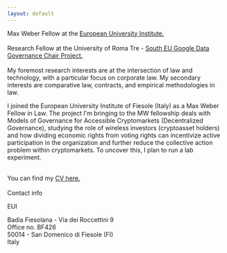 ```yaml
---
layout: default
---
```



Max Weber Fellow at the <a class="a1" href="https://me.eui.eu/vanessa-villanueva-collao/" target="_blank"> European University Institute.</a> 
<br>
<br>
Research Fellow at the University of Roma Tre -  <a class="a1" href="https://southeugooglechair.com/" target="_blank">  South EU Google Data Governance Chair Project.</a>
<br>
<br>
My foremost research interests are at the intersection of law and technology, with a particular focus on corporate law. My secondary interests are comparative law, contracts, and empirical methodologies in law.
<br> 

I joined the European University Institute of Fiesole (Italy) as a Max Weber Fellow in Law. The project I'm bringing to the MW fellowship deals with Models of Governance for Accessible Cryptomarkets (Decentralized Governance), studying the role of wireless investors (cryptoasset holders) and how dividing economic rights from voting rights can incentivize active participation in the organization and further reduce the collective action problem within cryptomarkets. To uncover this, I plan to run a lab experiment.
<br>

<br>
You can find my <a href="/assets/VanessaVillanuevaCollaoCV_Dec_2023.pdf" target="_blank">CV here.</a> 

<br>

<br>
Contact info 
<br>


<i class="fa fa-home"></i> EUI

Badia Fiesolana - Via dei Roccettini 9 
<br>
Office no. BF426
<br>
50014 - San Domenico di Fiesole (FI)
<br>
Italy





<br>
<br>


